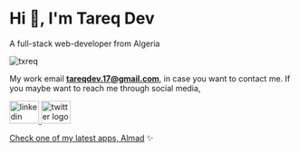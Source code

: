 <h1 align="left">Hi 👋, I'm Tareq Dev</h1>
<div align="left">
<p align="left">A full-stack web-developer from Algeria </p>
<img src="https://komarev.com/ghpvc/?username=txreq&label=Profile%20views&color=0e75b6&style=flat" alt="txreq" /> 

 My work email <b>tareqdev.17@gmail.com</b>,  in case you want to contact me.
If you maybe want to reach me through social media,
</div>
<div align="left">
  <a href="https://www.linkedin.com/in/tareq-dev-7a0296249/" target="_blank">
    <img src="https://raw.githubusercontent.com/maurodesouza/profile-readme-generator/master/src/assets/icons/social/linkedin/default.svg" width="52" height="40" alt="linkedin logo"  />
  </a>
  <a href="https://twitter.com/txreqb2w" target="_blank">
    <img src="https://raw.githubusercontent.com/maurodesouza/profile-readme-generator/master/src/assets/icons/social/twitter/default.svg" width="52" height="40" alt="twitter logo"  />
</div>

Check one of my latest apps, <a href="https://almad.vercel.app/">Almad</a> ✨
